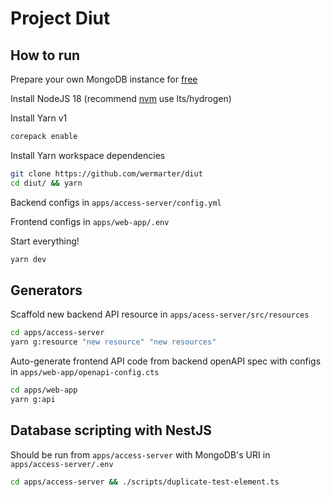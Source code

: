 # Project Diut

## How to run

Prepare your own MongoDB instance for [free](https://www.mongodb.com/atlas/database)

Install NodeJS 18 (recommend [nvm](https://github.com/nvm-sh/nvm) use lts/hydrogen)

Install Yarn v1

```bash
corepack enable
```

Install Yarn workspace dependencies

```bash
git clone https://github.com/wermarter/diut
cd diut/ && yarn
```

Backend configs in `apps/access-server/config.yml`

Frontend configs in `apps/web-app/.env`

Start everything!

```bash
yarn dev
```

## Generators

Scaffold new backend API resource in `apps/acess-server/src/resources`

```bash
cd apps/access-server
yarn g:resource "new resource" "new resources"
```

Auto-generate frontend API code from backend openAPI spec with configs in `apps/web-app/openapi-config.cts`

```bash
cd apps/web-app
yarn g:api
```

## Database scripting with NestJS

Should be run from `apps/access-server` with MongoDB's URI in `apps/access-server/.env`

```bash
cd apps/access-server && ./scripts/duplicate-test-element.ts
```
